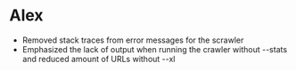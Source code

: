# Alex
- Removed stack traces from error messages for the scrawler
- Emphasized the lack of output when running the crawler without --stats and reduced amount of URLs without --xl